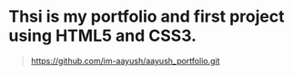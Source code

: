 # Thsi is my portfolio and first project using HTML5 and CSS3.
>https://github.com/im-aayush/aayush_portfolio.git
